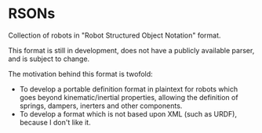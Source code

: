 # RSONs
Collection of robots in "Robot Structured Object Notation" format.

This format is still in development, does not have a publicly available parser, and is subject to change.

The motivation behind this format is twofold:
- To develop a portable definition format in plaintext for robots which goes beyond kinematic/inertial properties, allowing the definition of springs, dampers, inerters and other components.
- To develop a format which is not based upon XML (such as URDF), because I don't like it.
